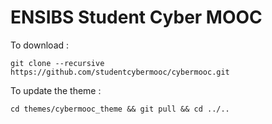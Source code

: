 # ENSIBS Student Cyber MOOC

To download :

`git clone --recursive https://github.com/studentcybermooc/cybermooc.git`

To update the theme :

`cd themes/cybermooc_theme && git pull && cd ../..`